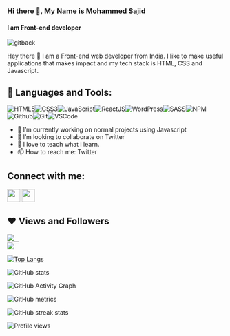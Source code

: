 ### Hi there 👋, My Name  is Mohammed Sajid
#### I am Front-end developer
![gitback](https://user-images.githubusercontent.com/87852919/167628453-00bf380b-0880-469e-b42c-efeb1af86e29.png)



Hey there 👋 I am a Front-end web developer from India. I like to make useful applications that makes impact and my tech stack is HTML, CSS and Javascript.

## 🚀 Languages and Tools:

![HTML5](https://img.icons8.com/color/30/html-5.png)![CSS3](https://img.icons8.com/color/30/css3.png)![JavaScript](https://img.icons8.com/color/30/javascript.png)![ReactJS](https://img.icons8.com/color/30/react-native.png)![WordPress](https://img.icons8.com/color/30/wordpress.png)![SASS](https://img.icons8.com/color/30/sass.png)![NPM](https://img.icons8.com/color/30/npm.png)![Github](https://img.icons8.com/material-outlined/30/github.png)![Git](https://img.icons8.com/color/30/git.png)![VSCode](https://img.icons8.com/color/30/visual-studio-code-2019.png)
<br/>

- 🔭 I’m currently working on normal projects using Javascript
- 👯 I’m looking to collaborate on Twitter 
- 💬 I love to teach what i learn.
- 📫 How to reach me: Twitter 


## Connect with me:

<p align="left">

<a href = "https://www.linkedin.com/in/mohammed-sajid-6144a01b9/"><img src="https://img.icons8.com/fluent/48/000000/linkedin.png" width="30px"/></a>
<a href = "https://twitter.com/@sajid_curious"><img src="https://img.icons8.com/fluent/48/000000/twitter.png" width="30px"/></a>
</p>


## ❤ Views and Followers

<a href="https://twitter.com/@sajid_curious" target="_blank" rel="noreferrer"><img
src="https://img.shields.io/twitter/follow/@sajid_curious?logo=twitter&style=for-the-badge&color=3382ed&labelColor=1c1917"/> &nbsp;&nbsp;
  <br>
<a href="https://github.com/SajidCurious" target="_blank" rel="noreferrer"><img
src="https://img.shields.io/github/followers/SajidCurious?logo=github&style=for-the-badge&color=3382ed&labelColor=1c1917" /></a>

[![Top Langs](https://github-readme-stats.vercel.app/api/top-langs/?username=SajidCurious)](https://github.com/anuraghazra/github-readme-stats)

![GitHub stats](https://github-readme-stats.vercel.app/api?username=SajidCurious&show_icons=true&count_private=true)  

![GitHub Activity Graph](https://activity-graph.herokuapp.com/graph?username=SajidCurious)  

![GitHub metrics](https://metrics.lecoq.io/SajidCurious)  

![GitHub streak stats](https://github-readme-streak-stats.herokuapp.com/?user=SajidCurious)  

![Profile views](https://gpvc.arturio.dev/SajidCurious)  
